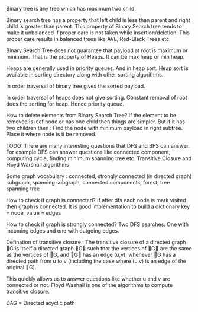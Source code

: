 Binary tree is any tree which has maximum two child.

Binary search tree has a property that left child is less than parent and right child is greater than parent.
This property of Binary Search tree tends to make it unbalanced if proper care is not taken while insertion/deletion. This proper care results in balanced trees like AVL, Red-Black Trees etc.


Binary Search Tree does not guarantee that payload at root is maximum or minimum. That is the property of Heaps. It can be max heap or min heap.

Heaps are generally used in priority queues. And in heap sort. Heap sort is available in sorting directory along with other sorting algorithms.

In order traversal of binary tree gives the sorted payload.

In order traversal of heaps does not give sorting. Constant removal of root does the sorting for heap.
Hence priority queue.

How to delete elements from Binary Search Tree?
If the element to be removed is leaf node or has one child then things are simpler.
But if it has two children then :
Find the node with minimum payload in right subtree. Place it where node is ti be removed.


TODO:
There are many interesting questions that DFS and BFS can answer.
For example DFS can answer questions like connected component, computing cycle, finding minimum spanning tree etc.
Transitive Closure and Floyd Warshall algorithms


Some graph vocabulary :
connected, strongly connected (in directed graph)
subgraph, spanning subgraph,
connected components,
forest, tree
spanning tree



How to check if graph is connected?
If after dfs each node is mark visited then graph is connected.
It is good implementation to build a dictionary key = node, value = edges

How to check if graph is strongly connected?
Two DFS searches. One with incoming edges and one with outgoing edges.


Defination of transitive closure :
The transitive closure of a directed graph G is itself a directed graph G∗ such that the
vertices of G∗ are the same as the vertices of G, and G∗ has an edge (u,v), whenever
G has a directed path from u to v (including the case where (u,v) is an edge of
the original G).

This quickly allows us to answer questions like whether u and v are connected or not.
Floyd Washall is one of the algorithms to compute transitive closure.


DAG = Directed acyclic path

